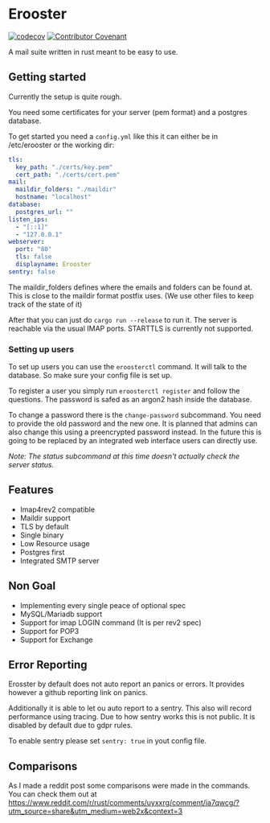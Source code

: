 # Erooster

[![codecov](https://codecov.io/gh/MTRNord/erooster/branch/main/graph/badge.svg?token=ieNQlSkDTF)](https://codecov.io/gh/MTRNord/erooster)
[![Contributor Covenant](https://img.shields.io/badge/Contributor%20Covenant-2.1-4baaaa.svg)](code_of_conduct.md) 

A mail suite written in rust meant to be easy to use.

## Getting started

Currently the setup is quite rough.

You need some certificates for your server (pem format) and a postgres database.

To get started you need a `config.yml` like this it can either be in /etc/erooster or the working dir:

```yaml
tls:
  key_path: "./certs/key.pem"
  cert_path: "./certs/cert.pem"
mail:
  maildir_folders: "./maildir"
  hostname: "localhost"
database:
  postgres_url: ""
listen_ips:
  - "[::1]"
  - "127.0.0.1"
webserver:
  port: "80"
  tls: false
  displayname: Erooster
sentry: false
```
The maildir_folders defines where the emails and folders can be found at. This is close to the maildir format postfix uses. (We use other files to keep track of the state of it)

After that you can just do `cargo run --release` to run it. The server is reachable via the usual IMAP ports. STARTTLS is currently not supported.

### Setting up users

To set up users you can use the `eroosterctl` command.
It will talk to the database. So make sure your config file is set up.

To register a user you simply run `eroosterctl register` and follow the questions.
The password is safed as an argon2 hash inside the database.

To change a password there is the `change-password` subcommand.
You need to provide the old password and the new one.
It is planned that admins can also change this using a preencrypted password instead.
In the future this is going to be replaced by an integrated web interface users can directly use.

_Note: The status subcommand at this time doesn't actually check the server status._


## Features

- Imap4rev2 compatible
- Maildir support
- TLS by default
- Single binary
- Low Resource usage
- Postgres first
- Integrated SMTP server

## Non Goal

- Implementing every single peace of optional spec
- MySQL/Mariadb support
- Support for imap LOGIN command (It is per rev2 spec)
- Support for POP3
- Support for Exchange

## Error Reporting

Erosster by default does not auto report an panics or errors.
It provides however a github reporting link on panics.

Additionally it is able to let ou auto report to a sentry.
This also will record performance using tracing.
Due to how sentry works this is not public.
It is disabled by default due to gdpr rules.

To enable sentry please set `sentry: true` in yout config file.

## Comparisons

As I made a reddit post some comparisons were made in the commands.
You can check them out at https://www.reddit.com/r/rust/comments/uyxxrg/comment/ia7qwcg/?utm_source=share&utm_medium=web2x&context=3